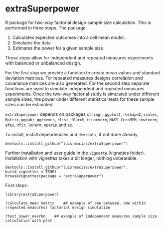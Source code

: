 # extraSuperpower
R package for two-way factorial design sample size calculation. This is performed in three steps. The package:
1. Calculates expected outcomes into a cell mean model.
2. Simulates the data
3. Estimates the power for a given sample size

These steps allow for independent and repeated measures experiments with balanced or unbalanced design. 

For the first step we provide a function to create mean values and standard deviation matrices. For repeated measures designs correlation and covariance matrices are also generated. For the second step separate functions are used to simulate independent and repeated measures experiments. Once the two-way factorial study is simulated under different sample sizes, the power under different statistical tests for these sample sizes can be estimated.

``extraSuperpower`` depends on packages ``stringr``,  ``ggplot2``, ``reshape2``, ``scales``, ``Matrix``, ``ggpubr``, ``ggthemes``, ``rlist``, ``fGarch``, ``truncnorm``, ``MASS``, ``CensMFM``, ``tmvtnorm``, ``afex``, ``Rfit``, ``lmPerm``, ``nparLD`` and ``ez``. 

To install, install dependencies and ``devtools``, if not done already.

``devtools::install_github("luisrmacias/extraSuperpower")``

Further installation and user guide in the ``vignette`` (vignettes folder).
Installation with vignettes takes a bit longer, nothing unbearable.

``devtools::install_github("luisrmacias/extraSuperpower", build_vignettes = TRUE)``  
``browseVignettes(package = "extraSuperpower")``

First steps:

``library(extraSuperpower)``

``?calculate_mean_matrix    ## example of one between, one within (repeated measures) factorial design simulation``

``?test_power_overkn    ## example of independent measures sample size calculation with plot``
